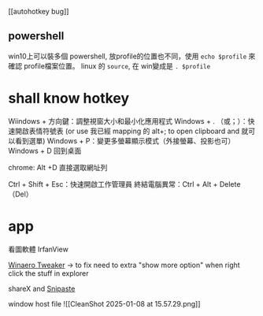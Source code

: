 



[[autohotkey  bug]]





## powershell

win10上可以裝多個 powershell, 放profile的位置也不同，使用  `echo $profile` 來確認 profile檔案位置。
linux 的 `source`, 在 win變成是 `. $profile`



# shall know hotkey


Wiindows + 方向鍵：調整視窗大小和最小化應用程式
Windows + . （或；）：快速開啟表情符號表  (or use 我已經 mapping 的 alt+; to open clipboard and 就可以看到選單)
Windows + P：變更多螢幕顯示模式（外接螢幕、投影也可）
Windows + D 回到桌面


chrome: Alt +D 直接選取網址列

Ctrl + Shift + Esc：快速開啟工作管理員
終結電腦異常：Ctrl + Alt + Delete（Del）




# app


看圖軟體 
IrfanView


[Winaero Tweaker](https://winaero.com/winaero-tweaker/#download) -> to fix need to extra "show more option" when right click the stuff in explorer 


shareX and [Snipaste](https://www.snipaste.com/)


window host file
![[CleanShot 2025-01-08 at 15.57.29.png]]